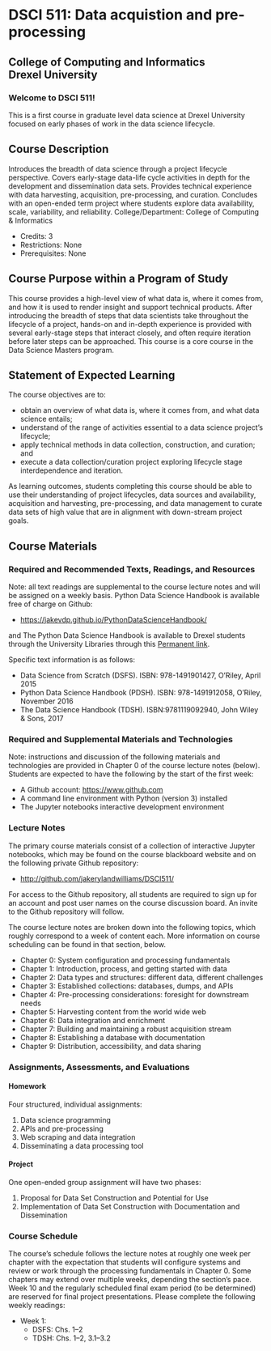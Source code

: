 # DSCI 511: Data acquistion and pre-processing
## College of Computing and Informatics <br> Drexel University
### Welcome to DSCI 511!
This is a first course in graduate level data science at Drexel University focused on early phases of work in the data science lifecycle. 

## Course Description
Introduces the breadth of data science through a project lifecycle perspective. Covers early-stage data-life cycle activities in depth for the development and dissemination data sets. Provides technical experience with data harvesting, acquisition, pre-processing, and curation.  Concludes with an open-ended term project where students explore data availability, scale, variability, and reliability.
College/Department: College of Computing & Informatics
- Credits: 3
- Restrictions: None
- Prerequisites: None

## Course Purpose within a Program of Study
This course provides a high-level view of what data is, where it comes from, and how it is used to render insight and support technical products. After introducing the breadth of steps that data scientists take throughout the lifecycle of a project, hands-on and in-depth experience is provided with several early-stage steps that interact closely, and often require iteration before later steps can be approached. 
This course is a core course in the Data Science Masters program.
## Statement of Expected Learning
The course objectives are to:
- obtain an overview of what data is, where it comes from, and what data science entails;
- understand of the range of activities essential to a data science project’s lifecycle;
- apply technical methods in data collection, construction, and curation; and
- execute a data collection/curation project exploring lifecycle stage interdependence and iteration. 

As learning outcomes, students completing this course should be able to use their understanding of project lifecycles, data sources and availability, acquisition and harvesting, pre-processing, and data management to curate data sets of high value that are in alignment with down-stream project goals.
## Course Materials
### Required and Recommended Texts, Readings, and Resources
Note: all text readings are supplemental to the course lecture notes and will be assigned on a weekly basis. Python Data Science Handbook is available free of charge on Github:
- https://jakevdp.github.io/PythonDataScienceHandbook/

and The Python Data Science Handbook is available to Drexel students through the University Libraries through this [Permanent link](https://drexel.summon.serialssolutions.com/#!/search?bookMark=ePnHCXMw42JgAfZbUxkhpykZAusbYAVsAuxUI_NBVT6XEehwMxPQaSig24vB831mJhYc0MRgZA5MHsDuCyeDJDDAFEDrJRWglYICaEwZ1AblAdoF7KhxMxi4uYY4e-gW5yemFKVWpOYYGKYUVZTGQ0dA4k1BW29NTY1NDCCnI4LuMlCHasnOzMkpBpZ48SADi41MKszjk7KLIUc6Ah0KVKkJUZlYnA0sdoBFUklxfFkOeCqzOB7JT8agu3cVoaYmpgF7uvEYakxAd3MpY1FjiKGKZC8BAITHZoY).

Specific text information is as follows:
- Data Science from Scratch (DSFS). ISBN: 978-1491901427, O’Riley, April 2015
- Python Data Science Handbook (PDSH). ISBN: 978-1491912058, O’Riley, November 2016
- The Data Science Handbook (TDSH). ISBN:9781119092940, John Wiley & Sons, 2017

### Required and Supplemental Materials and Technologies
Note: instructions and discussion of the following materials and technologies are provided in Chapter 0 of the course lecture notes (below). Students are expected to have the following by the start of the first week:
- A Github account: https://www.github.com
- A command line environment with Python (version 3) installed
- The Jupyter notebooks interactive development environment

### Lecture Notes
The primary course materials consist of a collection of interactive Jupyter notebooks, which may be found on the course blackboard website and on the following private Github repository:
- http://github.com/jakerylandwilliams/DSCI511/

For access to the Github repository, all students are required to sign up for an account and post user names on the course discussion board. An invite to the Github repository will follow.

The course lecture notes are broken down into the following topics, which roughly correspond to a week of content each. More information on course scheduling can be found in that section, below.
- Chapter 0: System configuration and processing fundamentals
- Chapter 1: Introduction, process, and getting started with data
- Chapter 2: Data types and structures: different data, different challenges
- Chapter 3: Established collections: databases, dumps, and APIs
- Chapter 4: Pre-processing considerations: foresight for downstream needs 
- Chapter 5: Harvesting content from the world wide web
- Chapter 6: Data integration and enrichment
- Chapter 7: Building and maintaining a robust acquisition stream
- Chapter 8: Establishing a database with documentation
- Chapter 9: Distribution, accessibility, and data sharing

### Assignments, Assessments, and Evaluations

#### Homework 
Four structured, individual assignments:
1. Data science programming
2. APIs and pre-processing
3. Web scraping and data integration
4. Disseminating a data processing tool

#### Project 
One open-ended group assignment will have two phases:
1. Proposal for Data Set Construction and Potential for Use
2. Implementation of Data Set Construction with Documentation and Dissemination

### Course Schedule
The course’s schedule follows the lecture notes at roughly one week per chapter with the expectation that students will configure systems and review or work through the processing fundamentals in Chapter 0. Some chapters may extend over multiple weeks, depending the section’s pace. Week 10 and the regularly scheduled final exam period (to be determined) are reserved for final project presentations. Please complete the following weekly readings:
- Week 1:
    - DSFS: Chs. 1&ndash;2
    - TDSH: Chs. 1&ndash;2, 3.1&ndash;3.2